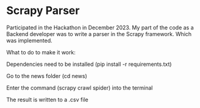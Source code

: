 # Scrapy Parser

Participated in the Hackathon in December 2023. My part of the code as a Backend developer was to write a parser in the Scrapy framework.
Which was implemented.

What to do to make it work:

Dependencies need to be installed (pip install -r requirements.txt)

Go to the news folder (cd news)

Enter the command (scrapy crawl spider) into the terminal

The result is written to a .csv file
